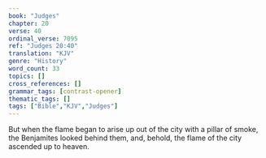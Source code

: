 ```yaml
---
book: "Judges"
chapter: 20
verse: 40
ordinal_verse: 7095
ref: "Judges 20:40"
translation: "KJV"
genre: "History"
word_count: 33
topics: []
cross_references: []
grammar_tags: [contrast-opener]
thematic_tags: []
tags: ["Bible","KJV","Judges"]
---
```

But when the flame began to arise up out of the city with a pillar of smoke, the Benjamites looked behind them, and, behold, the flame of the city ascended up to heaven.
